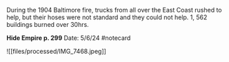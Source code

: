 During the 1904 Baltimore fire, trucks from all over the East Coast rushed to help, but their hoses were not standard and they could not help. 1, 562 buildings burned over 30hrs.


**Hide Empire p. 299** 
Date: 5/6/24
 #notecard

![[files/processed/IMG_7468.jpeg]]